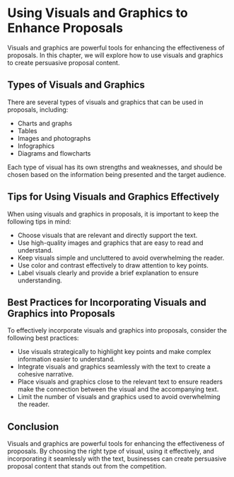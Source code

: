 Using Visuals and Graphics to Enhance Proposals
================================================================================================

Visuals and graphics are powerful tools for enhancing the effectiveness of proposals. In this chapter, we will explore how to use visuals and graphics to create persuasive proposal content.

Types of Visuals and Graphics
-----------------------------

There are several types of visuals and graphics that can be used in proposals, including:

* Charts and graphs
* Tables
* Images and photographs
* Infographics
* Diagrams and flowcharts

Each type of visual has its own strengths and weaknesses, and should be chosen based on the information being presented and the target audience.

Tips for Using Visuals and Graphics Effectively
-----------------------------------------------

When using visuals and graphics in proposals, it is important to keep the following tips in mind:

* Choose visuals that are relevant and directly support the text.
* Use high-quality images and graphics that are easy to read and understand.
* Keep visuals simple and uncluttered to avoid overwhelming the reader.
* Use color and contrast effectively to draw attention to key points.
* Label visuals clearly and provide a brief explanation to ensure understanding.

Best Practices for Incorporating Visuals and Graphics into Proposals
--------------------------------------------------------------------

To effectively incorporate visuals and graphics into proposals, consider the following best practices:

* Use visuals strategically to highlight key points and make complex information easier to understand.
* Integrate visuals and graphics seamlessly with the text to create a cohesive narrative.
* Place visuals and graphics close to the relevant text to ensure readers make the connection between the visual and the accompanying text.
* Limit the number of visuals and graphics used to avoid overwhelming the reader.

Conclusion
----------

Visuals and graphics are powerful tools for enhancing the effectiveness of proposals. By choosing the right type of visual, using it effectively, and incorporating it seamlessly with the text, businesses can create persuasive proposal content that stands out from the competition.


